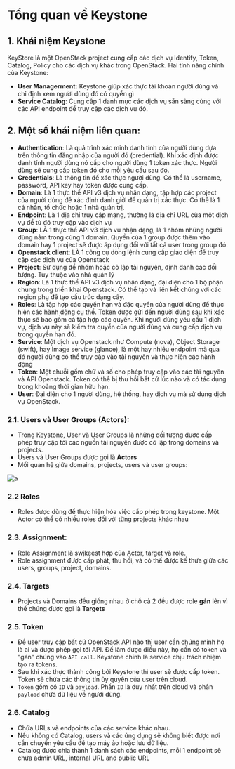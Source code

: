# Tổng quan về Keystone

## 1. Khái niệm Keystone

KeyStore là một OpenStack project cung cấp các dịch vụ Identify, Token, Catalog, Policy cho các dịch vụ khác trong OpenStack. Hai tính năng chính của Keystone:
- **User Managerment:** Keystone giúp xác thực tài khoản người dùng và chỉ định xem người dùng đó có quyền gì
- **Service Catalog**: Cung cấp 1 danh mục các dịch vụ sẵn sàng cùng với các API endpoint để truy cập các dịch vụ đó.

## 2. Một số khái niệm liên quan:

- **Authentication**: Là quá trình xác minh danh tính của người dùng dựa trên thông tin đăng nhập của người đó (credential). Khi xác định được danh tính người dùng nó cấp cho người dùng 1 token xác thực. Người dùng sẽ cung cấp token đó cho mỗi yêu cầu sau đó.
- **Credentials**: Là thông tin để xác thực người dùng. Có thể là username, password, API key hay token được cung cấp.
- **Domain**: Là 1 thực thể API v3 dịch vụ nhận dạng, tập hợp các project của người dùng để xác định danh giới để quản trị xác thực. Có thể là 1 cá nhân, tổ chức hoặc 1 nhà quản trị.
- **Endpoint**: Là 1 địa chỉ truy cập mạng, thường là địa chỉ URL của một dịch vụ để từ đó truy cập vào dịch vụ
- **Group**: LÀ 1 thực thể API v3 dịch vụ nhận dạng, là 1 nhóm những người dùng nằm trong cùng 1 domain. Quyền của 1 group được thêm vào domain hay 1 project sẽ được áp dụng đối với tất cả user trong group đó.
- **Openstack client**: LÀ 1 công cụ dòng lệnh cung cấp giao diện để truy cập các dịch vụ của Openstack
- **Project**: Sử dụng để nhóm hoặc cô lập tài nguyên, định danh các đối tượng. Tùy thuộc vào nhà quản lý
- **Region**: Là 1 thực thể API v3 dịch vụ nhận dạng, đại diện cho 1 bộ phận chung trong triển khai Openstack. Có thể tạo và liên kết chúng với các region phụ để tạo cấu trúc dạng cây.
- **Roles**: Là tập hợp các quyền hạn và đặc quyền của người dùng để thực hiện các hành động cụ thể. Token được gửi đến người dùng sau khi xác thực sẽ bao gồm cả tập hợp các quyền. Khi người dùng yêu cầu 1 dịch vụ, dịch vụ này sẽ kiểm tra quyền của người dùng và cung cấp dịch vụ trong quyền hạn đó.
- **Service**: Một dịch vụ Openstack như Compute (nova), Object Storage (swift), hay Image service (glance), là một hay nhiều endpoint mà qua đó người dùng có thể truy cập vào tài nguyên và thực hiện các hành động 
- **Token**: Một chuỗi gồm chữ và số cho phép truy cập vào các tài nguyên và API Openstack. Token có thể bị thu hồi bất cứ lúc nào và có tác dụng trong khoảng thời gian hữu hạn.
- **User**: Đại diện cho 1 người dùng, hệ thống, hay dịch vụ mà sử dụng dịch vụ OpenStack.

### 2.1. Users và User Groups (Actors):

- Trong Keystone, User và User Groups là những đối tượng được cấp phép truy cập tới các nguồn tài nguyên được cô lập trong domains và projects.
- Users và User Groups được gọi là **Actors**
- Mối quan hệ giữa domains, projects, users và user groups:

![a](https://f7-zpcloud.zdn.vn/9067756696770760005/3f0de9118ace53900adf.jpg)

### 2.2 Roles

- Roles được dùng để thực hiện hóa việc cấp phép trong keystone. Một Actor có thể có nhiều roles đối với từng projects khác nhau

### 2.3. Assignment:

- Role Assignment là swjkeest hợp của Actor, target và role.
- Role assignment được cấp phát, thu hồi, và có thể được kế thừa giữa các users, groups, project, domains.

### 2.4. Targets

- Projects và Domains đều giống nhau ở chỗ cả 2 đều được role **gán** lên vì thế chúng được gọi là **Targets**

### 2.5. Token

- Để user truy cập bất cứ OpenStack API nào thì user cần chứng minh họ là ai và được phép gọi tới API. Để làm được điều này, họ cần có token và "gán" chúng vào `API call`. Keystone chính là service chịu trách nhiệm tạo ra tokens.
- Sau khi xác thực thành công bởi Keystone thì user sẽ được cấp token. Token sẽ chứa các thông tin ủy quyền của user trên cloud.
- `Token` gồm có `ID` và `payload`. Phần `ID` là duy nhất trên cloud và phần `payload` chứa dữ liệu về người dùng. 

### 2.6. Catalog

- Chứa URLs và endpoints của các service khác nhau.
- Nếu không có Catalog, users và các ứng dụng sẽ không biết được nơi cần chuyển yêu cầu để tạo máy ảo hoặc lưu dữ liệu.
- Catalog được chia thành 1 danh sách các endpoints, mỗi 1 endpoint sẽ chứa admin URL, internal URL and public URL


